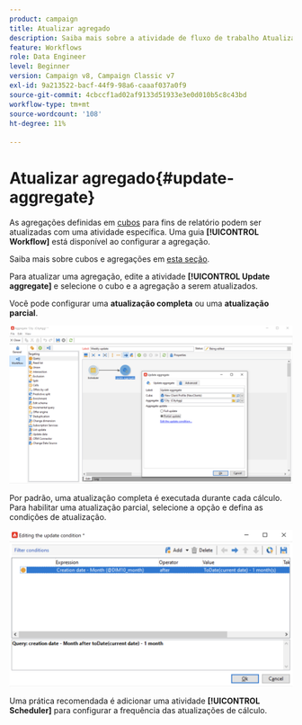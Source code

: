 ```yaml
---
product: campaign
title: Atualizar agregado
description: Saiba mais sobre a atividade de fluxo de trabalho Atualizar agregado
feature: Workflows
role: Data Engineer
level: Beginner
version: Campaign v8, Campaign Classic v7
exl-id: 9a213522-bacf-44f9-98a6-caaaf037a0f9
source-git-commit: 4cbccf1ad02af9133d51933e3e0d010b5c8c43bd
workflow-type: tm+mt
source-wordcount: '108'
ht-degree: 11%

---
```


# Atualizar agregado{#update-aggregate}

As agregações definidas em [cubos](../../v8/reporting/gs-cubes.md) para fins de relatório podem ser atualizadas com uma atividade específica. Uma guia **[!UICONTROL Workflow]** está disponível ao configurar a agregação.

Saiba mais sobre cubos e agregações em [esta seção](../../v8/reporting/customize-cubes.md#calculate-and-use-aggregates).

Para atualizar uma agregação, edite a atividade **[!UICONTROL Update aggregate]** e selecione o cubo e a agregação a serem atualizados.

Você pode configurar uma **atualização completa** ou uma **atualização parcial**.

![](assets/update-aggregate-details.png)

Por padrão, uma atualização completa é executada durante cada cálculo. Para habilitar uma atualização parcial, selecione a opção e defina as condições de atualização.

![](assets/update-aggregate-partial.png)

Uma prática recomendada é adicionar uma atividade **[!UICONTROL Scheduler]** para configurar a frequência das atualizações de cálculo.
